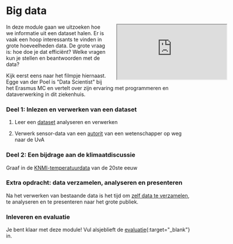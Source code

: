 # Big data

<div style="width: 40%; float:right; margin-left: 2em;">
<div class="embed"><div class="embed-responsive embed-responsive-16by9"><iframe class="embed-responsive-item" src="https://player.vimeo.com/video/235029301"></iframe></div></div>
</div>

In deze module gaan we uitzoeken hoe we informatie uit een dataset halen. Er is vaak een hoop interessants te vinden in grote hoeveelheden data. De grote vraag is: hoe doe je dat efficiënt? Welke vragen kun je stellen en beantwoorden met de data?

Kijk eerst eens naar het filmpje hiernaast. Egge van der Poel is "Data Scientist" bij het Erasmus MC en vertelt over zijn ervaring met programmeren en dataverwerking in dit ziekenhuis.

### Deel 1: Inlezen en verwerken van een dataset

1. Leer een [dataset](/big-data/files) analyseren en verwerken

2. Verwerk sensor-data van een  [autorit](/big-data/dataverwerken) van een wetenschapper op weg naar de UvA

### Deel 2: Een bijdrage aan de klimaatdiscussie

Graaf in de [KNMI-temperatuurdata](/big-data/klimaatdiscussie) van de 20ste eeuw

### Extra opdracht: data verzamelen, analyseren en presenteren

Na het verwerken van bestaande data is het tijd om [zelf data te  verzamelen](/big-data/extra), te analyseren en te presenteren naar het grote publiek.

### Inleveren en evaluatie

<!-- - Ga naar [deze pagina](/big-data/inleveren) om je programma's in te leveren. -->

Je bent klaar met deze module! Vul alsjeblieft de [evaluatie](https://goo.gl/forms/s3W7Nfrk0nXEcbji1){:target="_blank"} in.
